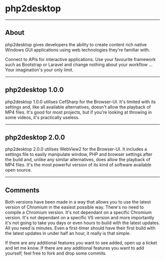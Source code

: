 # php2desktop

-----

## About

php2desktop gives developers the ability to create content rich native Windows GUI applications using web technologies they're familiar with.

Connect to APIs for interactive applications. Use your favourite framework such as Bootstrap or Laravel and change nothing about your workflow ... Your imagination's your only limit.

-----

## php2desktop 1.0.0

php2desktop 1.0.0 utilises CefSharp for the Browser-UI. It's limited with its settings and, like all available alternatives, doesn't allow the playback of MP4 files. It's good for most projects, but if you're looking at throwing in some videos, it's practically useless.

-----

## php2desktop 2.0.0

php2desktop 2.0.0 utilises WebView2 for the Browser-UI. It includes a settings file to easily manipulate window, PHP and browser settings after the build and, unlike any similar alternatives, does allow the playback of MP4 files. It's the most powerful version of its kind of software available open source.

-----

## Comments

Both versions have been made in a way that allows you to use the latest version of Chromium in the easiest possible way. There's no need to compile a Chromium version. It's not dependant on a specific Chromium version. It's not dependant on a specific VS version and more importantly it's not going to take you days or even hours to build with the latest updates. All you need is minutes. Even a first-timer should have their first build with the latest updates in under half an hour, it really is that simple.

If there are any additional features you want to see added, open up a ticket and let me know. If there are any additional features you want to add yourself, feel free to fork and drop some commits.
